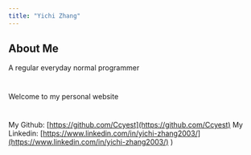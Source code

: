 ```yaml
---
title: "Yichi Zhang"
---
```


## About Me

A regular everyday normal programmer

#

Welcome to my personal website
#
My Github: [https://github.com/Ccyest](https://github.com/Ccyest)
My Linkedin: [https://www.linkedin.com/in/yichi-zhang2003/](https://www.linkedin.com/in/yichi-zhang2003/)
)
